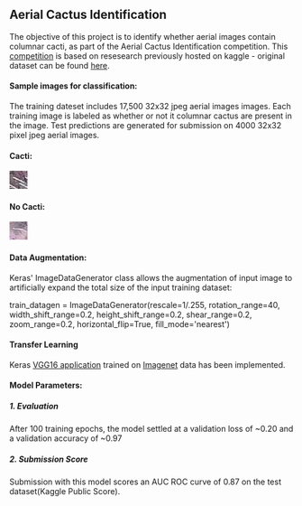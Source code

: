 <h2>Aerial Cactus Identification</h2>

The objective of this project is to identify whether aerial images contain columnar cacti, as part of the Aerial Cactus Identification competition. This [competition](https://www.kaggle.com/c/aerial-cactus-identification) is based on resesearch previously hosted on kaggle - original dataset can be found [here](https://www.kaggle.com/c/aerial-cactus-identification/data).

<h4>Sample images for classification:</h4>

The training dateset includes 17,500 32x32 jpeg aerial images images. Each training image is labeled as whether or not it columnar cactus are present in the image. Test predictions are generated for submission on 4000 32x32 pixel jpeg aerial images.

<h4>Cacti:</h4>

![Cacti:](https://github.com/Deepthi-cloud/Machine-Learning-Capstone-Project-/blob/master/Images/000c8a36845c0208e833c79c1bffedd1.jpg)

<h4>No Cacti:</h4>

![No Cacti:](https://github.com/Deepthi-cloud/Machine-Learning-Capstone-Project-/blob/master/Images/00ba3da3fe6d600703e28dece68fbb12.jpg)


<h4>Data Augmentation:</h4>

Keras' ImageDataGenerator class allows the augmentation of input image to artificially expand the total size of the input training dataset:

train_datagen = ImageDataGenerator(rescale=1/.255,
        rotation_range=40,
        width_shift_range=0.2,
        height_shift_range=0.2,
        shear_range=0.2,
        zoom_range=0.2,
        horizontal_flip=True,
        fill_mode='nearest')
        
<h4>Transfer Learning</h4> 

Keras [VGG16 application](https://keras.io/applications/#vgg16) trained on [Imagenet](http://image-net.org/explore) data has been implemented. 

<h4>Model Parameters:</h4>

<h5>1. Evaluation</h5>

After 100 training epochs, the model settled at a validation loss of ~0.20 and a validation accuracy of ~0.97

<h5>2. Submission Score</h5>

Submission with this model scores an AUC ROC curve of 0.87 on the test dataset(Kaggle Public Score).
